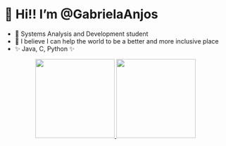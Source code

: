 # 👋 Hi!! I’m @GabrielaAnjos
- 🌱 Systems Analysis and Development student
- 💞️ I believe I can help the world to be a better and more inclusive place
-  ✨ Java, C, Python ✨

<div align="center">
  <a href="https://github.com/GabrielaAnjos">
  <img height="180em" src="https://github-readme-stats.vercel.app/api?username=GabrielaAnjos&show_icons=true&theme=radical&include_all_commits=true&count_private=true"/>
  <img height="180em" src="https://github-readme-stats.vercel.app/api/top-langs/?username=GabrielaAnjos&layout=compact&langs_count=7&theme=radical"/>
</div>
  
 <!--- ![Snake animation](https://github.com/GabrielaAnjos/GabrielaAnjos/blob/output/github-contribution-grid-snake.svg)
--->
<!--- 💞️ I’m looking to collaborate on ...
- 📫 How to reach me ...
--->

<!---
GabrielaAnjos/GabrielaAnjos is a ✨ special ✨ repository because its `README.md` (this file) appears on your GitHub profile.
You can click the Preview link to take a look at your changes.
--->
